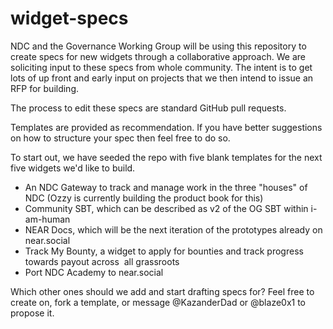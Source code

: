 # widget-specs
NDC and the Governance Working Group will be using this repository to create specs for new widgets through a collaborative approach. We are soliciting input to these specs from whole community. The intent is to get lots of up front and early input on projects that we then intend to issue an RFP for building.

The process to edit these specs are standard GitHub pull requests. 

Templates are provided as recommendation. If you have better suggestions on how to structure your spec then feel free to do so.

To start out, we have seeded the repo with five blank templates for the next five widgets we'd like to build. 
- An NDC Gateway to track and manage work in the three "houses" of NDC (Ozzy is currently building the product book for this)
- Community SBT, which can be described as v2 of the OG SBT within i-am-human
- NEAR Docs, which will be the next iteration of the prototypes already on near.social
- Track My Bounty, a widget to apply for bounties and track progress towards payout across  all grassroots
- Port NDC Academy to near.social

Which other ones should we add and start drafting specs for? Feel free to create on, fork a template, or message @KazanderDad or @blaze0x1 to propose it.
